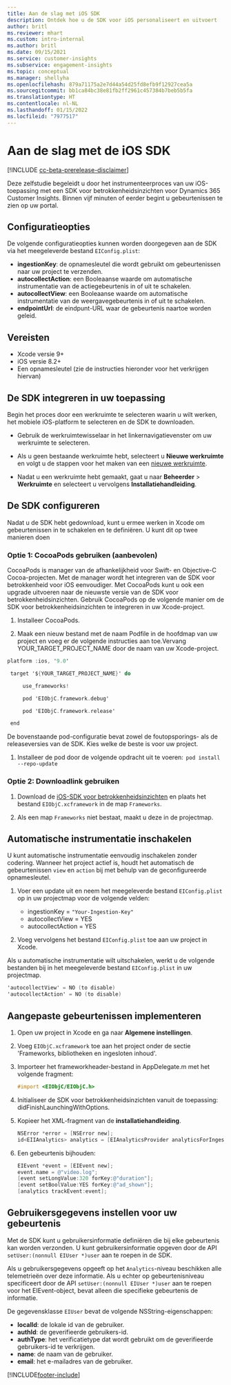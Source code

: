 ```yaml
---
title: Aan de slag met iOS SDK
description: Ontdek hoe u de SDK voor iOS personaliseert en uitvoert
author: britl
ms.reviewer: mhart
ms.custom: intro-internal
ms.author: britl
ms.date: 09/15/2021
ms.service: customer-insights
ms.subservice: engagement-insights
ms.topic: conceptual
ms.manager: shellyha
ms.openlocfilehash: 879a71175a2e7d44a54d25fd8efb9f12927cea5a
ms.sourcegitcommit: bb1ca84bc38e81fb2ff2961c457384b7beb5b5fa
ms.translationtype: HT
ms.contentlocale: nl-NL
ms.lasthandoff: 01/15/2022
ms.locfileid: "7977517"
---
```

# <a name="get-started-with-the-ios-sdk"></a>Aan de slag met de iOS SDK

[!INCLUDE [cc-beta-prerelease-disclaimer](includes/cc-beta-prerelease-disclaimer.md)]

Deze zelfstudie begeleidt u door het instrumenteerproces van uw iOS-toepassing met een SDK voor betrokkenheidsinzichten voor Dynamics 365 Customer Insights. Binnen vijf minuten of eerder begint u gebeurtenissen te zien op uw portal.

## <a name="configuration-options"></a>Configuratieopties

De volgende configuratieopties kunnen worden doorgegeven aan de SDK via het meegeleverde bestand `EIConfig.plist`:

- **ingestionKey**: de opnamesleutel die wordt gebruikt om gebeurtenissen naar uw project te verzenden.
- **autocollectAction**: een Booleaanse waarde om automatische instrumentatie van de actiegebeurtenis in of uit te schakelen.
- **autocollectView**: een Booleaanse waarde om automatische instrumentatie van de weergavegebeurtenis in of uit te schakelen.
- **endpointUrl**: de eindpunt-URL waar de gebeurtenis naartoe worden geleid.

## <a name="prerequisites"></a>Vereisten

- Xcode versie 9+
- iOS versie 8.2+
- Een opnamesleutel (zie de instructies hieronder voor het verkrijgen hiervan)

## <a name="integrate-the-sdk-into-your-application"></a>De SDK integreren in uw toepassing

Begin het proces door een werkruimte te selecteren waarin u wilt werken, het mobiele iOS-platform te selecteren en de SDK te downloaden.

- Gebruik de werkruimtewisselaar in het linkernavigatievenster om uw werkruimte te selecteren.

- Als u geen bestaande werkruimte hebt, selecteert u **Nieuwe werkruimte** en volgt u de stappen voor het maken van een [nieuwe werkruimte](create-workspace.md).

- Nadat u een werkruimte hebt gemaakt, gaat u naar **Beheerder** > **Werkruimte** en selecteert u vervolgens **Installatiehandleiding**.

## <a name="configure-the-sdk"></a>De SDK configureren

Nadat u de SDK hebt gedownload, kunt u ermee werken in Xcode om gebeurtenissen in te schakelen en te definiëren. U kunt dit op twee manieren doen

### <a name="option-1-using-cocoapods-recommended"></a>Optie 1: CocoaPods gebruiken (aanbevolen)
CocoaPods is manager van de afhankelijkheid voor Swift- en Objective-C Cocoa-projecten. Met de manager wordt het integreren van de SDK voor betrokkenheid voor iOS eenvoudiger. Met CocoaPods kunt u ook een upgrade uitvoeren naar de nieuwste versie van de SDK voor betrokkenheidsinzichten. Gebruik CocoaPods op de volgende manier om de SDK voor betrokkenheidsinzichten te integreren in uw Xcode-project. 

1. Installeer CocoaPods. 

1. Maak een nieuw bestand met de naam Podfile in de hoofdmap van uw project en voeg er de volgende instructies aan toe.Vervang YOUR_TARGET_PROJECT_NAME door de naam van uw Xcode-project. 
```objectivec
platform :ios, '9.0'  

 target '${YOUR_TARGET_PROJECT_NAME}' do 

     use_frameworks!   

     pod 'EIObjC.framework.debug' 

     pod 'EIObjC.framework.release' 

 end 
```
De bovenstaande pod-configuratie bevat zowel de foutopsporings- als de releaseversies van de SDK. Kies welke de beste is voor uw project.

1. Installeer de pod door de volgende opdracht uit te voeren:  `pod install --repo-update `

### <a name="option-2-using-download-link"></a>Optie 2: Downloadlink gebruiken

1. Download de [iOS-SDK voor betrokkenheidsinzichten](https://download.pi.dynamics.com/sdk/EI-SDKs/ei-ios-sdk.zip) en plaats het bestand `EIObjC.xcframework` in de map `Frameworks`.

1. Als een map `Frameworks` niet bestaat, maakt u deze in de projectmap.

## <a name="enable-auto-instrumentation"></a>Automatische instrumentatie inschakelen
 
U kunt automatische instrumentatie eenvoudig inschakelen zonder codering. Wanneer het project actief is, houdt het automatisch de gebeurtenissen `view` en `action` bij met behulp van de geconfigureerde opnamesleutel. 

1. Voer een update uit en neem het meegeleverde bestand `EIConfig.plist` op in uw projectmap voor de volgende velden:
    - ingestionKey = `"Your-Ingestion-Key"`
    - autocollectView = YES
    - autocollectAction = YES

2. Voeg vervolgens het bestand `EIConfig.plist` toe aan uw project in Xcode. 



Als u automatische instrumentatie wilt uitschakelen, werkt u de volgende bestanden bij in het meegeleverde bestand `EIConfig.plist` in uw projectmap. 

```objectivec
'autocollectView' = NO (to disable)
'autocollectAction' = NO (to disable)
```


## <a name="implement-custom-events"></a>Aangepaste gebeurtenissen implementeren

1. Open uw project in Xcode en ga naar **Algemene instellingen**. 
1. Voeg `EIObjC.xcframework` toe aan het project onder de sectie 'Frameworks, bibliotheken en ingesloten inhoud'.

1. Importeer het frameworkheader-bestand in AppDelegate.m met het volgende fragment:

    ```objectivec
    #import <EIObjC/EIObjC.h>
    ```

1. Initialiseer de SDK voor betrokkenheidsinzichten vanuit de toepassing: didFinishLaunchingWithOptions.
1. Kopieer het XML-fragment van de **installatiehandleiding**.

    ```objectivec
    NSError *error = [NSError new];
    id<EIIAnalytics> analytics = [EIAnalyticsProvider analyticsForIngestionKey:nil error:&error];
    ```

1. Een gebeurtenis bijhouden:

    ```objectivec
    EIEvent *event = [EIEvent new];
    event.name = @"video.log";
    [event setLongValue:320 forKey:@"duration"];
    [event setBoolValue:YES forKey:@"ad_shown"];
    [analytics trackEvent:event];
    ```

## <a name="set-user-details-for-your-event"></a>Gebruikersgegevens instellen voor uw gebeurtenis

Met de SDK kunt u gebruikersinformatie definiëren die bij elke gebeurtenis kan worden verzonden. U kunt gebruikersinformatie opgeven door de API `setUser:(nonnull EIUser *)user` aan te roepen in de SDK.

Als u gebruikersgegevens opgeeft op het `Analytics`-niveau beschikken alle telemetrieën over deze informatie. Als u echter op gebeurtenisniveau specificeert door de API `setUser:(nonnull EIUser *)user` aan te roepen voor het EIEvent-object, bevat alleen die specifieke gebeurtenis de informatie.

De gegevensklasse `EIUser` bevat de volgende NSString-eigenschappen:

- **localId**: de lokale id van de gebruiker.
- **authId**: de geverifieerde gebruikers-id.
- **authType**: het verificatietype dat wordt gebruikt om de geverifieerde gebruikers-id te verkrijgen.
- **name**: de naam van de gebruiker.
- **email**: het e-mailadres van de gebruiker.


[!INCLUDE[footer-include](../includes/footer-banner.md)]
